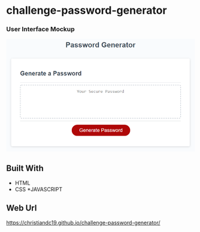 # challenge-password-generator

### User Interface Mockup
![ Project Mockup ](/assets/project-mockup.png)

## Built With
* HTML
* CSS
*JAVASCRIPT

## Web Url
https://christiandc19.github.io/challenge-password-generator/
